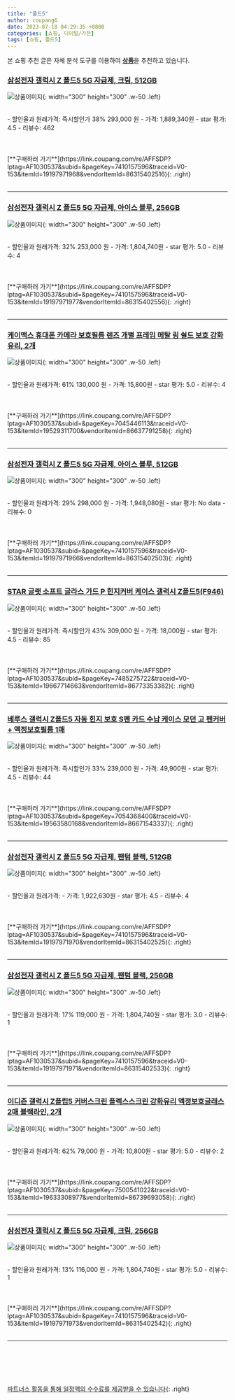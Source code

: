 ```yaml
---
title: "폴드5"
author: coupang6
date: 2023-07-18 04:29:35 +0800
categories: [쇼핑, 디이털/가전]
tags: [쇼핑, 폴드5]
---
```


본 쇼핑 추천 글은 자체 분석 도구를 이용하여 [**상품**](https://link.coupang.com/a/bao1ui)을 추천하고 있습니다.

### [삼성전자 갤럭시 Z 폴드5 5G 자급제, 크림, 512GB](https://link.coupang.com/re/AFFSDP?lptag=AF1030537&subid=&pageKey=7410157596&traceid=V0-153&itemId=19197971968&vendorItemId=86315402516)

![상품이미지](https://thumbnail10.coupangcdn.com/thumbnails/remote/230x230ex/image/retail/images/3045179294038857-658c0926-f9c9-4207-ab6e-da3de928b93d.jpg){: width="300" height="300" .w-50 .left}


<br>
- 할인율과 원래가격: 즉시할인가 38%  293,000   원
- 가격: 1,889,340원
- star 평가: 4.5
- 리뷰수: 462
<br>
<br>
<br>
<br>
[**구매하러 가기**](https://link.coupang.com/re/AFFSDP?lptag=AF1030537&subid=&pageKey=7410157596&traceid=V0-153&itemId=19197971968&vendorItemId=86315402516){: .right}
<br>
<br>

---

### [삼성전자 갤럭시 Z 폴드5 5G 자급제, 아이스 블루, 256GB](https://link.coupang.com/re/AFFSDP?lptag=AF1030537&subid=&pageKey=7410157596&traceid=V0-153&itemId=19197971977&vendorItemId=86315402556)

![상품이미지](https://thumbnail8.coupangcdn.com/thumbnails/remote/230x230ex/image/retail/images/7124597910103427-ec9d882b-05af-46d9-90f8-f3dd317e6f95.jpg){: width="300" height="300" .w-50 .left}


<br>
- 할인율과 원래가격: 32%  253,000   원
- 가격: 1,804,740원
- star 평가: 5.0
- 리뷰수: 4
<br>
<br>
<br>
<br>
[**구매하러 가기**](https://link.coupang.com/re/AFFSDP?lptag=AF1030537&subid=&pageKey=7410157596&traceid=V0-153&itemId=19197971977&vendorItemId=86315402556){: .right}
<br>
<br>

---

### [케이맥스 휴대폰 카메라 보호필름 렌즈 개별 프레임 메탈 링 쉴드 보호 강화유리, 2개](https://link.coupang.com/re/AFFSDP?lptag=AF1030537&subid=&pageKey=7045446113&traceid=V0-153&itemId=19529311700&vendorItemId=86637791258)

![상품이미지](https://thumbnail6.coupangcdn.com/thumbnails/remote/230x230ex/image/vendor_inventory/45af/68a6dfe4dad9d4ec4d05dd004d9cb16066b53291b82ba1c56e37bc406a8f.jpg){: width="300" height="300" .w-50 .left}


<br>
- 할인율과 원래가격: 61%  130,000   원
- 가격: 15,800원
- star 평가: 5.0
- 리뷰수: 4
<br>
<br>
<br>
<br>
[**구매하러 가기**](https://link.coupang.com/re/AFFSDP?lptag=AF1030537&subid=&pageKey=7045446113&traceid=V0-153&itemId=19529311700&vendorItemId=86637791258){: .right}
<br>
<br>

---

### [삼성전자 갤럭시 Z 폴드5 5G 자급제, 아이스 블루, 512GB](https://link.coupang.com/re/AFFSDP?lptag=AF1030537&subid=&pageKey=7410157596&traceid=V0-153&itemId=19197971966&vendorItemId=86315402503)

![상품이미지](https://thumbnail9.coupangcdn.com/thumbnails/remote/230x230ex/image/retail/images/469451567099056-2889fd9f-7dfc-40e5-9f8d-26943fc9d85f.jpg){: width="300" height="300" .w-50 .left}


<br>
- 할인율과 원래가격: 29%  298,000   원
- 가격: 1,948,080원
- star 평가: No data
- 리뷰수: 0
<br>
<br>
<br>
<br>
[**구매하러 가기**](https://link.coupang.com/re/AFFSDP?lptag=AF1030537&subid=&pageKey=7410157596&traceid=V0-153&itemId=19197971966&vendorItemId=86315402503){: .right}
<br>
<br>

---

### [STAR 글랫 소프트 글라스 가드 P 힌지커버 케이스 갤럭시 Z폴드5(F946)](https://link.coupang.com/re/AFFSDP?lptag=AF1030537&subid=&pageKey=7485275722&traceid=V0-153&itemId=19667714663&vendorItemId=86773353382)

![상품이미지](https://thumbnail9.coupangcdn.com/thumbnails/remote/230x230ex/image/vendor_inventory/9709/286f4988acb560887ff958733b287a221d25819f8d56c48d8866002d49a6.jpg){: width="300" height="300" .w-50 .left}


<br>
- 할인율과 원래가격: 즉시할인가 43%  309,000   원
- 가격: 18,000원
- star 평가: 4.5
- 리뷰수: 85
<br>
<br>
<br>
<br>
[**구매하러 가기**](https://link.coupang.com/re/AFFSDP?lptag=AF1030537&subid=&pageKey=7485275722&traceid=V0-153&itemId=19667714663&vendorItemId=86773353382){: .right}
<br>
<br>

---

### [베루스 갤럭시 Z폴드5 자동 힌지 보호 S펜 카드 수납 케이스 모던 고 펜커버 + 액정보호필름 1매](https://link.coupang.com/re/AFFSDP?lptag=AF1030537&subid=&pageKey=7054368400&traceid=V0-153&itemId=19563580168&vendorItemId=86671543337)

![상품이미지](https://thumbnail7.coupangcdn.com/thumbnails/remote/230x230ex/image/vendor_inventory/066d/c5736eba93d322afcac0bf3f27558817af09bd6506543ebc471fe33a3796.jpg){: width="300" height="300" .w-50 .left}


<br>
- 할인율과 원래가격: 즉시할인가 33%  239,000   원
- 가격: 49,900원
- star 평가: 4.5
- 리뷰수: 44
<br>
<br>
<br>
<br>
[**구매하러 가기**](https://link.coupang.com/re/AFFSDP?lptag=AF1030537&subid=&pageKey=7054368400&traceid=V0-153&itemId=19563580168&vendorItemId=86671543337){: .right}
<br>
<br>

---

### [삼성전자 갤럭시 Z 폴드5 5G 자급제, 팬텀 블랙, 512GB](https://link.coupang.com/re/AFFSDP?lptag=AF1030537&subid=&pageKey=7410157596&traceid=V0-153&itemId=19197971970&vendorItemId=86315402525)

![상품이미지](https://thumbnail7.coupangcdn.com/thumbnails/remote/230x230ex/image/retail/images/7035859649379167-c47fca3b-bc57-4bbb-b111-49657d9e18a0.jpg){: width="300" height="300" .w-50 .left}


<br>
- 할인율과 원래가격: 
- 가격: 1,922,630원
- star 평가: 4.5
- 리뷰수: 4
<br>
<br>
<br>
<br>
[**구매하러 가기**](https://link.coupang.com/re/AFFSDP?lptag=AF1030537&subid=&pageKey=7410157596&traceid=V0-153&itemId=19197971970&vendorItemId=86315402525){: .right}
<br>
<br>

---

### [삼성전자 갤럭시 Z 폴드5 5G 자급제, 팬텀 블랙, 256GB](https://link.coupang.com/re/AFFSDP?lptag=AF1030537&subid=&pageKey=7410157596&traceid=V0-153&itemId=19197971971&vendorItemId=86315402533)

![상품이미지](https://thumbnail6.coupangcdn.com/thumbnails/remote/230x230ex/image/retail/images/558124979473037-0a3331b2-6a9e-44e2-a074-9f59f1fcdb74.jpg){: width="300" height="300" .w-50 .left}


<br>
- 할인율과 원래가격: 17%  119,000   원
- 가격: 1,804,740원
- star 평가: 3.0
- 리뷰수: 1
<br>
<br>
<br>
<br>
[**구매하러 가기**](https://link.coupang.com/re/AFFSDP?lptag=AF1030537&subid=&pageKey=7410157596&traceid=V0-153&itemId=19197971971&vendorItemId=86315402533){: .right}
<br>
<br>

---

### [이디즌 갤럭시 Z플립5 커버스크린 플렉스스크린 강화유리 액정보호글래스 2매 블랙라인, 2개](https://link.coupang.com/re/AFFSDP?lptag=AF1030537&subid=&pageKey=7500541022&traceid=V0-153&itemId=19633308977&vendorItemId=86739693058)

![상품이미지](https://thumbnail6.coupangcdn.com/thumbnails/remote/230x230ex/image/vendor_inventory/4f85/0962ee8b2ba47700573c54ce2258594e31b12b799ced2ec9e05a929a3363.jpg){: width="300" height="300" .w-50 .left}


<br>
- 할인율과 원래가격: 62%  79,000   원
- 가격: 10,800원
- star 평가: 5.0
- 리뷰수: 2
<br>
<br>
<br>
<br>
[**구매하러 가기**](https://link.coupang.com/re/AFFSDP?lptag=AF1030537&subid=&pageKey=7500541022&traceid=V0-153&itemId=19633308977&vendorItemId=86739693058){: .right}
<br>
<br>

---

### [삼성전자 갤럭시 Z 폴드5 5G 자급제, 크림, 256GB](https://link.coupang.com/re/AFFSDP?lptag=AF1030537&subid=&pageKey=7410157596&traceid=V0-153&itemId=19197971973&vendorItemId=86315402542)

![상품이미지](https://thumbnail6.coupangcdn.com/thumbnails/remote/230x230ex/image/retail/images/7124626279966681-7abb1423-383a-4afe-9593-c7814148e026.jpg){: width="300" height="300" .w-50 .left}


<br>
- 할인율과 원래가격: 13%  116,000   원
- 가격: 1,804,740원
- star 평가: 5.0
- 리뷰수: 1
<br>
<br>
<br>
<br>
[**구매하러 가기**](https://link.coupang.com/re/AFFSDP?lptag=AF1030537&subid=&pageKey=7410157596&traceid=V0-153&itemId=19197971973&vendorItemId=86315402542){: .right}
<br>
<br>

---
<br><br><br><br><br> [파트너스 활동을 통해 일정액의 수수료를 제공받을 수 있습니다](https://link.coupang.com/a/bao1ui){: .right}
